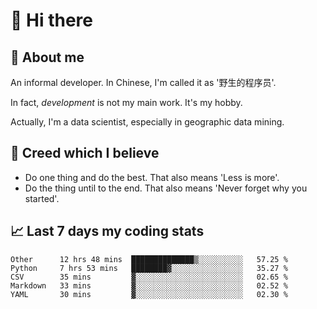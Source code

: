 # 👋 Hi there

## :speech_balloon: About me

An informal developer. In Chinese, I'm called it as '野生的程序员'.

In fact, _development_ is not my main work. It's my hobby.

Actually, I'm a data scientist, especially in geographic data mining.

## :see_no_evil: Creed which I believe

- Do one thing and do the best. That also means 'Less is more'.
- Do the thing until to the end. That also means 'Never forget why you started'.

## :chart_with_upwards_trend: Last 7 days my coding stats

<!--START_SECTION:waka-->
```text
Other      12 hrs 48 mins  ██████████████▒░░░░░░░░░░   57.25 % 
Python     7 hrs 53 mins   ████████▓░░░░░░░░░░░░░░░░   35.27 % 
CSV        35 mins         ▓░░░░░░░░░░░░░░░░░░░░░░░░   02.65 % 
Markdown   33 mins         ▓░░░░░░░░░░░░░░░░░░░░░░░░   02.52 % 
YAML       30 mins         ▓░░░░░░░░░░░░░░░░░░░░░░░░   02.30 % 
```
<!--END_SECTION:waka-->

